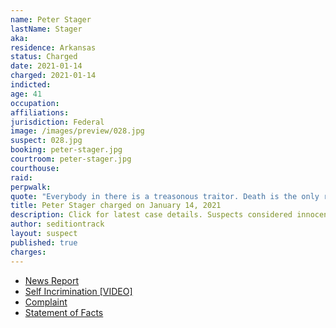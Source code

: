 ```yaml
---
name: Peter Stager
lastName: Stager
aka:
residence: Arkansas
status: Charged
date: 2021-01-14
charged: 2021-01-14
indicted:
age: 41
occupation:
affiliations:
jurisdiction: Federal
image: /images/preview/028.jpg
suspect: 028.jpg
booking: peter-stager.jpg
courtroom: peter-stager.jpg
courthouse:
raid:
perpwalk:
quote: "Everybody in there is a treasonous traitor. Death is the only remedy for what’s in that building."
title: Peter Stager charged on January 14, 2021
description: Click for latest case details. Suspects considered innocent until proven guilty.
author: seditiontrack
layout: suspect
published: true
charges:
---
```

- [News Report](https://www.wsj.com/livecoverage/trump-impeachment-house-biden/card/BeFqRm1wpv2SEpH3SSLQ)
- [Self Incrimination [VIDEO]](https://www.youtube.com/watch?v=SVhLKKTUhIg&feature=youtu.be)
- [Complaint](https://www.justice.gov/opa/page/file/1354981/download)
- [Statement of Facts](https://www.justice.gov/opa/page/file/1355506/download)
